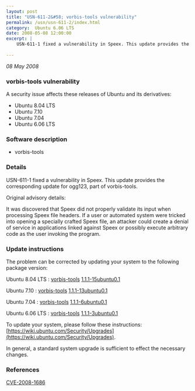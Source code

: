 ```yaml
---
layout: post
title: "USN-611-2&#58; vorbis-tools vulnerability"
permalink: /usn/usn-611-2/index.html
category:  Ubuntu 6.06 LTS
date: 2008-05-08 12:00:00
excerpt: |
    USN-611-1 fixed a vulnerability in Speex. This update provides the corresponding update for ogg123, part of vorbis-tools.
    
--- 
```

 
 

*08 May 2008*

### vorbis-tools vulnerability

A security issue affects these releases of Ubuntu and its derivatives:

* Ubuntu 8.04 LTS
* Ubuntu 7.10
* Ubuntu 7.04
* Ubuntu 6.06 LTS

### Software description

* vorbis-tools 

### Details

USN-611-1 fixed a vulnerability in Speex. This update provides the corresponding update for ogg123, part of vorbis-tools.

Original advisory details:

 It was discovered that Speex did not properly validate its input when processing Speex file headers. If a user or automated system were tricked into opening a specially crafted Speex file, an attacker could create a denial of service in applications linked against Speex or possibly execute arbitrary code as the user invoking the program. 

### Update instructions

The problem can be corrected by updating your system to the following package version:

Ubuntu 8.04 LTS
 : [vorbis-tools](https://launchpad.net/ubuntu/+source/vorbis-tools) <span> [1.1.1-15ubuntu0.1](https://launchpad.net/ubuntu/+source/vorbis-tools/1.1.1-15ubuntu0.1) </span> 

Ubuntu 7.10
 : [vorbis-tools](https://launchpad.net/ubuntu/+source/vorbis-tools) <span> [1.1.1-13ubuntu0.1](https://launchpad.net/ubuntu/+source/vorbis-tools/1.1.1-13ubuntu0.1) </span> 

Ubuntu 7.04
 : [vorbis-tools](https://launchpad.net/ubuntu/+source/vorbis-tools) <span> [1.1.1-6ubuntu0.1](https://launchpad.net/ubuntu/+source/vorbis-tools/1.1.1-6ubuntu0.1) </span> 

Ubuntu 6.06 LTS
 : [vorbis-tools](https://launchpad.net/ubuntu/+source/vorbis-tools) <span> [1.1.1-3ubuntu0.1](https://launchpad.net/ubuntu/+source/vorbis-tools/1.1.1-3ubuntu0.1) </span> 

To update your system, please follow these instructions: [https://wiki.ubuntu.com/Security/Upgrades](https://wiki.ubuntu.com/Security/Upgrades).

In general, a standard system upgrade is sufficient to effect the necessary changes. 

### References

 
 [CVE-2008-1686](http://people.ubuntu.com/~ubuntu-security/cve/CVE-2008-1686)
 

